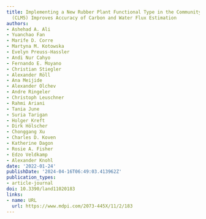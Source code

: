 ```yaml
---
title: Implementing a New Rubber Plant Functional Type in the Community Land Model
  (CLM5) Improves Accuracy of Carbon and Water Flux Estimation
authors:
- Ashehad A. Ali
- Yuanchao Fan
- Marife D. Corre
- Martyna M. Kotowska
- Evelyn Preuss-Hassler
- Andi Nur Cahyo
- Fernando E. Moyano
- Christian Stiegler
- Alexander Röll
- Ana Meijide
- Alexander Olchev
- Andre Ringeler
- Christoph Leuschner
- Rahmi Ariani
- Tania June
- Suria Tarigan
- Holger Kreft
- Dirk Hölscher
- Chonggang Xu
- Charles D. Koven
- Katherine Dagon
- Rosie A. Fisher
- Edzo Veldkamp
- Alexander Knohl
date: '2022-01-24'
publishDate: '2024-04-16T06:49:03.413962Z'
publication_types:
- article-journal
doi: 10.3390/land11020183
links:
- name: URL
  url: https://www.mdpi.com/2073-445X/11/2/183
---
```

